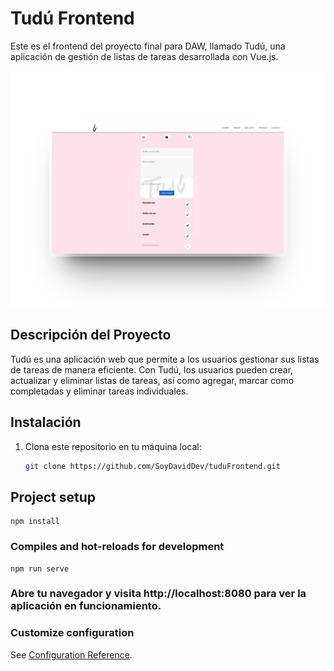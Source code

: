# Tudú Frontend

Este es el frontend del proyecto final para DAW, llamado Tudú, una aplicación de gestión de listas de tareas desarrollada con Vue.js.

![Mi proyecto final de DAW](https://github.com/SoyDavidDev/devdocs/blob/main/phytonweb/link_bio/assets/projects/195shots_so.png)


## Descripción del Proyecto

Tudú es una aplicación web que permite a los usuarios gestionar sus listas de tareas de manera eficiente. Con Tudú, los usuarios pueden crear, actualizar y eliminar listas de tareas, así como agregar, marcar como completadas y eliminar tareas individuales.

## Instalación

1. Clona este repositorio en tu máquina local:

   ```bash
   git clone https://github.com/SoyDavidDev/tuduFrontend.git


## Project setup
```
npm install
```

### Compiles and hot-reloads for development
```
npm run serve
```

### Abre tu navegador y visita http://localhost:8080 para ver la aplicación en funcionamiento.


### Customize configuration
See [Configuration Reference](https://cli.vuejs.org/config/).

